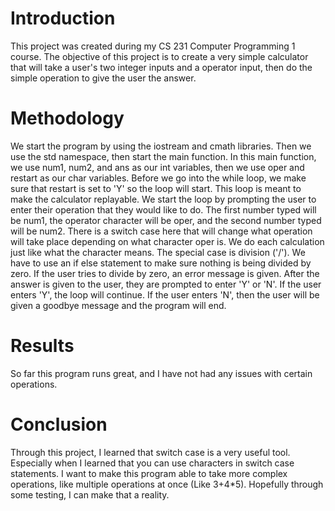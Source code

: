 # Introduction
This project was created during my CS 231 Computer Programming 1 course. The objective of this project is to create a very simple calculator that 
will take a user's two integer inputs and a operator input, then do the simple operation to give the user the answer. 

# Methodology 
We start the program by using the iostream and cmath libraries. Then we use the std namespace, then start the main function. In this main function,
we use num1, num2, and ans as our int variables, then we use oper and restart as our char variables. Before we go into the while loop, we make sure that
restart is set to 'Y' so the loop will start. This loop is meant to make the calculator replayable. We start the loop by prompting the user to enter their 
operation that they would like to do. The first number typed will be num1, the operator character will be oper, and the second number typed will be num2.
There is a switch case here that will change what operation will take place depending on what character oper is. We do each calculation just like what the 
character means. The special case is division ('/'). We have to use an if else statement to make sure nothing is being divided by zero. If the user tries to 
divide by zero, an error message is given. After the answer is given to the user, they are prompted to enter 'Y' or 'N'. If the user enters 'Y', the loop will 
continue. If the user enters 'N', then the user will be given a goodbye message and the program will end. 

# Results
So far this program runs great, and I have not had any issues with certain operations. 

# Conclusion
Through this project, I learned that switch case is a very useful tool. Especially when I learned that you can use characters in switch case statements. 
I want to make this program able to take more complex operations, like multiple operations at once (Like 3+4*5). Hopefully through some testing, I can make 
that a reality.
